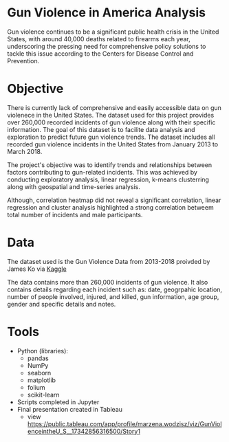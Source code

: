 # Gun Violence in America Analysis
Gun violence continues to be a significant public health crisis in the United States, with around 40,000 deaths related to firearms each year, underscoring the pressing need for comprehensive policy solutions to tackle this issue according to the Centers for Disease Control and Prevention.

# Objective
There is currently lack of comprehensive and easily accessible data on gun violenece in the United States. The dataset used for this project provides over 260,000 recorded incidents of gun violence along with their specific information. The goal of this dataset is to facilite data analysis and exploration to predict future gun violence trends. The dataset includes all recorded gun violence incidents in the United States from January 2013 to March 2018.

The project's objective was to identify trends and relationships between factors contributing to gun-related incidents. This was achieved by conducting exploratory analysis, linear regression, k-means clusterring along with geospatial and time-series analysis.

Although, correlation heatmap did not reveal a significant correlation, linear regression and cluster analysis highlighted a strong correlation betweem total number of incidents and male participants. 

# Data
The dataset used is the Gun Violence Data from 2013-2018 proivded by James Ko via [Kaggle](https://www.kaggle.com/datasets/jameslko/gun-violence-data/data)

The data contains more than 260,000 incidents of gun violence. It also contains details regarding each incident such as: date, geogrpahic location, number of people involved, injured, and killed, gun information, age group, gender and specific details and notes. 

# Tools
- Python (libraries):
  - pandas
  - NumPy
  - seaborn
  - matplotlib
  - folium
  - scikit-learn
- Scripts completed in Jupyter
- Final presentation created in Tableau
  - view https://public.tableau.com/app/profile/marzena.wodzisz/viz/GunViolenceintheU_S__17342856316500/Story1
